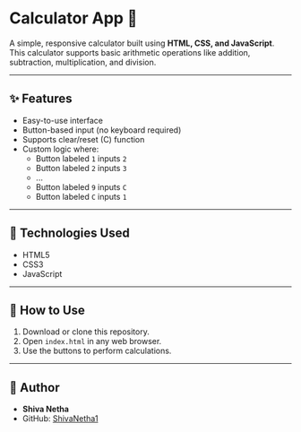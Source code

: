 # Calculator App 🔢

A simple, responsive calculator built using **HTML, CSS, and JavaScript**.  
This calculator supports basic arithmetic operations like addition, subtraction, multiplication, and division.

---

## ✨ Features

- Easy-to-use interface
- Button-based input (no keyboard required)
- Supports clear/reset (C) function
- Custom logic where:
  - Button labeled `1` inputs `2`
  - Button labeled `2` inputs `3`
  - ...
  - Button labeled `9` inputs `C`
  - Button labeled `C` inputs `1`

---

## 🚀 Technologies Used

- HTML5
- CSS3
- JavaScript

---

## 📁 How to Use

1. Download or clone this repository.
2. Open `index.html` in any web browser.
3. Use the buttons to perform calculations.

---

## 📌 Author

- **Shiva Netha**
- GitHub: [ShivaNetha1](https://github.com/ShivaNetha1)
